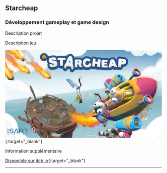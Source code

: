 ## Starcheap
### Développement gameplay et game design


Description projet

Description jeu

[![](assets/images/Starcheap_Thumbnail.jpg)](https://www.youtube.com/watch?v=fj48e-9iPCw){:target="_blank"}

Information supplémentaire

[Disponible sur itch.io](https://isart-digital.itch.io/starcheap){:target="_blank"}

* * *
